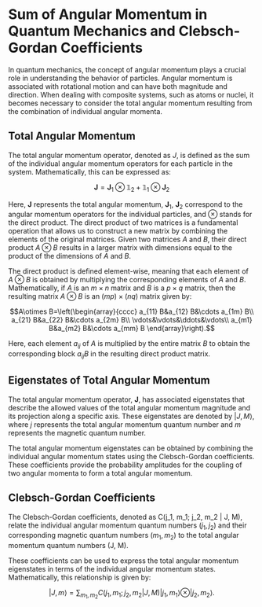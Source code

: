 # Sum of Angular Momentum in Quantum Mechanics and Clebsch-Gordan Coefficients

In quantum mechanics, the concept of angular momentum plays a crucial role in understanding the behavior of particles. Angular momentum is associated with rotational motion and can have both magnitude and direction. When dealing with composite systems, such as atoms or nuclei, it becomes necessary to consider the total angular momentum resulting from the combination of individual angular momenta.

## Total Angular Momentum

The total angular momentum operator, denoted as $J$, is defined as the sum of the individual angular momentum operators for each particle in the system. Mathematically, this can be expressed as:


$$\mathbf{J} = \mathbf{J}_1\otimes \mathbb{1}_2 + \mathbb{1}_1\otimes\mathbf{J}_2 $$

Here, $\mathbf{J}$ represents the total angular momentum, $\mathbf{J}_1$, $\mathbf{J}_2$ correspond to the angular momentum operators for the individual particles, and $\otimes$ stands for the direct product. The direct product of two matrices is a fundamental operation that allows us to construct a new matrix by combining the elements of the original matrices. Given two matrices $A$ and $B$, their direct product $A\otimes B$ results in a larger matrix with dimensions equal to the product of the dimensions of $A$ and $B$.

The direct product is defined element-wise, meaning that each element of $A\otimes B$ is obtained by multiplying the corresponding elements of $A$ and $B$. Mathematically, if $A$ is an $m \times n$ matrix and $B$ is a $p \times q$ matrix, then the resulting matrix $A\otimes B$  is an $(mp) \times (nq)$ matrix given by:

```math
A\otimes B=\left(\begin{array}{cccc}
a_{11} B&a_{12} B&\cdots a_{1m} B\\
a_{21} B&a_{22} B&\cdots a_{2m} B\\
\vdots&\vdots&\ddots&\vdots\\
a_{m1} B&a_{m2} B&\cdots a_{mm} B
\end{array}\right).
```

Here, each element $a_{ij}$ of $A$ is multiplied by the entire matrix $B$ to obtain the corresponding block $a_{ij}B$ in the resulting direct product matrix.

## Eigenstates of Total Angular Momentum

The total angular momentum operator, $\mathbf{J}$, has associated eigenstates that describe the allowed values of the total angular momentum magnitude and its projection along a specific axis. These eigenstates are denoted by $|J, M⟩$, where $j$ represents the total angular momentum quantum number and $m$ represents the magnetic quantum number.

The total angular momentum eigenstates can be obtained by combining the individual angular momentum states using the Clebsch-Gordan coefficients. These coefficients provide the probability amplitudes for the coupling of two angular momenta to form a total angular momentum.

## Clebsch-Gordan Coefficients

The Clebsch-Gordan coefficients, denoted as C(j_1, m_1; j_2, m_2 | J, M), relate the individual angular momentum quantum numbers $(j_1,j_2)$ and their corresponding magnetic quantum numbers $(m_1,m_2)$  to the total angular momentum quantum numbers (J, M).

These coefficients can be used to express the total angular momentum eigenstates in terms of the individual angular momentum states. Mathematically, this relationship is given by:


$$|J, m⟩ = \sum_{m_1, m_2} C(j_1, m_1; j_2, m_2 | J, M) |j_1, m_1⟩ \otimes |j_2, m_2⟩.$$

